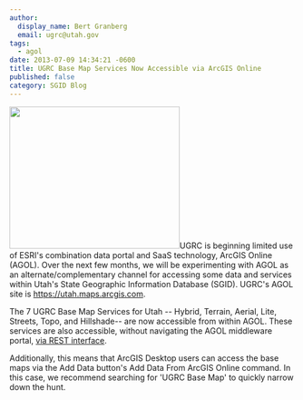 ```yaml
---
author:
  display_name: Bert Granberg
  email: ugrc@utah.gov
tags:
  - agol
date: 2013-07-09 14:34:21 -0600
title: UGRC Base Map Services Now Accessible via ArcGIS Online
published: false
category: SGID Blog
---
```


<p><a href="{% link images/AGOLBaseMapSearch.png %}"><img src="{% link images/AGOLBaseMapSearch-300x250.png %}" alt="" title="AGOLBaseMapSearch" width="300" height="250" class="inline-text-left" /></a>UGRC is beginning limited use of ESRI's combination data portal and SaaS technology, ArcGIS Online (AGOL). Over the next few months, we will be experimenting with AGOL as an alternate/complementary channel for accessing some data and services within Utah's State Geographic Information Database (SGID). UGRC's AGOL site is <a href="https://utah.maps.arcgis.com">https://utah.maps.arcgis.com</a>.</p>
<p>The 7 UGRC Base Map Services for Utah -- Hybrid, Terrain, Aerial, Lite, Streets, Topo, and Hillshade-- are now accessible from within AGOL. These services are also accessible, without navigating the AGOL middleware portal, <a href="{% link data/base-map-and-imagery/index.md %}">via REST interface</a>.</p>
<p>Additionally, this means that ArcGIS Desktop users can access the base maps via the Add Data button's Add Data From ArcGIS Online command. In this case, we recommend searching for 'UGRC Base Map' to quickly narrow down the hunt.</p>
